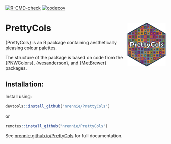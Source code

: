 <!-- badges: start -->
  [![R-CMD-check](https://github.com/nrennie/PrettyCols/workflows/R-CMD-check/badge.svg)](https://github.com/nrennie/PrettyCols/actions)
  [![codecov](https://codecov.io/gh/nrennie/PrettyCols/branch/main/graph/badge.svg)](https://app.codecov.io/gh/nrennie/PrettyCols?branch=main)
<!-- badges: end -->

# PrettyCols <img src="man/figures/logo.png" align="right" width="120" />

{PrettyCols} is an R package containing aesthetically pleasing colour palettes. 

The structure of the package is based on code from the [{PNWColors}](https://github.com/jakelawlor/PNWColors),  [{wesanderson}](https://github.com/karthik/wesanderson), and [{MetBrewer}](https://github.com/BlakeRMills/MetBrewer) packages. 

## Installation:

Install using:
``` r
devtools::install_github("nrennie/PrettyCols")
```
or
``` r
remotes::install_github("nrennie/PrettyCols")
```

See [nrennie.github.io/PrettyCols](https://nrennie.github.io/PrettyCols/) for full documentation.

